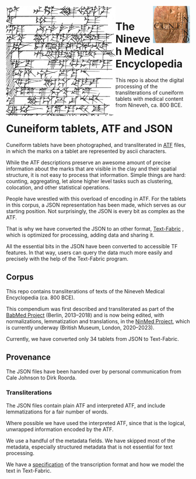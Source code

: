 <img src="images/logo.png" align="left"/>
<img src="images/ninologo.png" align="right" width="20%"/>

# The Nineveh Medical Encyclopedia

This repo is about the digital processing of the transliterations of
cuneiform tablets with medical content from Nineveh, ca. 800 BCE.

# Cuneiform tablets, ATF and JSON

Cuneiform tablets have been photographed, and transliterated
in [ATF](http://oracc.museum.upenn.edu/doc/help/editinginatf/cdliatf/index.html)
files, in which the marks on a tablet are represented by ascii characters.

While the ATF descriptions preserve an awesome amount of precise information
about the marks that are visible in the clay and their spatial structure, it is
not easy to process that information. Simple things are hard: counting,
aggregating, let alone higher level tasks such as clustering, colocation, and
other statistical operations.

People have wrestled with this overload of encoding in ATF.
For the tablets in this corpus, a JSON representation has been made, which serves
as our starting position.
Not surprisingly, the JSON is every bit as complex as the ATF.

That is why we have converted the JSON to an other format,
[Text-Fabric](https://github.com/annotation/text-fabric)
, which is optimized for processing, adding data and sharing it.

All the essential bits in the JSON have been converted to accessible TF features.
In that way, users can query the data much more easily and precisely with the
help of the Text-Fabric program.

## Corpus

This repo contains transliterations of texts of the Nineveh Medical Encyclopedia
(ca. 800 BCE).

This compendium was first described and transliterated as part of the
[BabMed Project](https://www.geschkult.fu-berlin.de/en/e/babmed/index.html)
(Berlin, 2013–2018)
and is now being edited, with normalizations, lemmatization and translations,
in the
[NinMed Project](http://oracc.museum.upenn.edu/asbp/ninmed/project/index.html),
which is currently underway (British Museum, London, 2020–2023).

Currently, we have converted only 34 tablets from JSON to Text-Fabric.

## Provenance

The JSON files have been handed over by personal communication from Cale Johnson
to Dirk Roorda.

### Transliterations

The JSON files contain plain ATF and interpreted ATF, and include lemmatizations for
a fair number of words.

Where possible we have used the interpreted ATF, since that is the logical, unwrapped
information encoded by the ATF.

We use a handful of the metadata fields.
We have skipped most of the metadata, especially structured metadata that is not essential
for text processing.

We have a
[specification](https://github.com/Nino-cunei/tfFromAtf/blob/master/docs/transcription.md)
of the transcription format and how we model the text in Text-Fabric.
